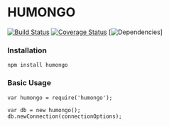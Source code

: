# HUMONGO

[![Build Status](https://travis-ci.org/codydaig/humongo.svg?branch=master)](https://travis-ci.org/codydaig/humongo) [![Coverage Status](https://coveralls.io/repos/codydaig/humongo/badge.svg)](https://coveralls.io/r/codydaig/humongo) [![Dependencies](https://david-dm.org/codydaig/humongo.svg)]

### Installation
```
npm install humongo
```

### Basic Usage
```
var humongo = require('humongo');

var db = new humongo();
db.newConnection(connectionOptions);